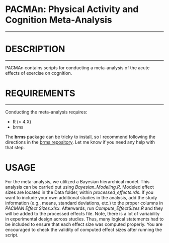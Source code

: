 # PACMAn: Physical Activity and Cognition Meta-Analysis
-------------------------------------------------------
# DESCRIPTION
-------------
PACMAn contains scripts for conducting a meta-analysis of the acute effects of exercise on cognition. 

# REQUIREMENTS
--------------
Conducting the meta-analysis requires:
* R (> 4.X)
* brms 

The **brms** package can be tricky to install, so I recommend following the directions in the [brms repository](https://github.com/paul-buerkner/brms#faq).
Let me know if you need any help with that step.

# USAGE
For the meta-analysis, we utilized a Bayesian hierarchical model. This analysis can be carried out using *Bayesian_Modeling.R*. Modeled effect sizes are located in the Data folder,
within *processed_effects.rds*. If you want to include your own additional studies in the analysis, add the study information (e.g., means, standard deviations, etc.) to
the proper columns in *PACMAN Effect Sizes.xlsx*. Afterwards, run *Compute_EffectSizes.R* and they will be added to the processed effects file. Note, there is a lot of variability 
in experimental design across studies. Thus, many logical statements had to be included to ensure that each effect size was computed properly. You are encouraged to check the validity
of computed effect sizes after running the script.

